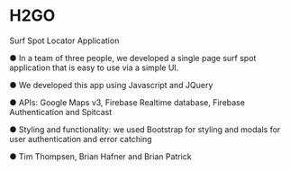 # H2GO
Surf Spot Locator Application

●	In a team of three people, we developed a single page surf spot application that is easy to use via a simple UI.

●	We developed this app using Javascript and JQuery

●	APIs: Google Maps v3, Firebase Realtime database, Firebase Authentication and Spitcast 

●	Styling and functionality: we used Bootstrap for styling and modals for user authentication and error catching

●	Tim Thompsen, Brian Hafner and Brian Patrick

